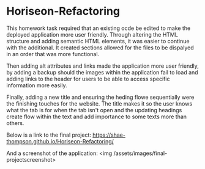 # Horiseon-Refactoring
This homework task required that an existing ocde be edited to make the deployed application more user friendly. Through altering the HTML structure and adding semantic HTML elements, it was easier to continue with the additional. It created sections allowed for the files to be dispalyed in an order that was more functional.

Then adding alt attributes and links made the application more user friendly, by adding a backup should the images within the application fail to load and adding links to the header for users to be able to access specific information more easily.

Finally, adding a new title and ensuring the heding flowe sequentially were the finishing touches for the website. The title makes it so the user knows what the tab is for when the tab isn't open and the updating headings create flow within the text and add importance to some texts more than others. 

Below is a link to the final project: 
https://shae-thompson.github.io/Horiseon-Refactoring/

And a screenshot of the application:
<img /assets/images/final-projectscreenshot>

